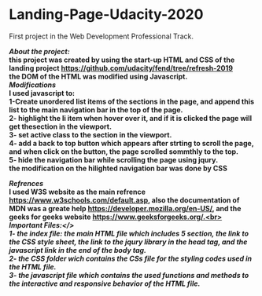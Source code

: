 # Landing-Page-Udacity-2020
First project in the Web Development Professional Track.

<strong><em>About the project:</em><strong><br>
this project was created by using the start-up HTML and CSS of the landing project https://github.com/udacity/fend/tree/refresh-2019 <br>
the DOM of the HTML was modified using Javascript.<br>
<em>Modifications</em><br>
I used javascript to:<br>
1-Create unordered list items of the sections in the page, and append this list to the main navigation bar in the top of the page.<br>
2- highlight the li item when hover over it, and if it is clicked the page will get thesection in the viewport.<br>
3- set active class to the section in the viewport.<br>
4- add a back to top button which appears after strting to scroll the page, and  when click on the button, the page scrolled sommthly to the top.<br>
5- hide the navigation bar while scrolling the page using jqury.<br>
 the modification on the hilighted navigation bar was done by CSS<br>
 
 <em>Refrences</em> <br>
 I used W3S website as the main refrence https://www.w3schools.com/default.asp, also the documentation of MDN was a greate help https://developer.mozilla.org/en-US/, and the geeks for geeks website https://www.geeksforgeeks.org/.<br>
 <br>
 <em> Important Files:</><br>
 1- the index file: the main HTML file which includes 5 section, the link to the CSS style sheet, the link to the jqury library in the head tag, and the javascript link in the end of the body tag.<br>
 2- the CSS folder wich contains the CSs file for the styling codes used in the HTML file.<br>
 3- the javascript file which contains the used functions and methods to the interactive and responsive behavior of the HTML file.
 
 

